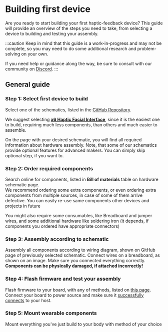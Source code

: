 # Building first device

Are you ready to start building your first haptic-feedback device? This guide will provide an overview of the steps you need to take, from selecting a device to building and testing your assembly.

:::caution
Keep in mind that this guide is a work-in-progress and may not be complete, so you may need to do some additional research and problem-solving on your own.

If you need help or guidance along the way, be sure to consult with our community on [Discord](https://discord.gg/YUtRKAqty2).
:::

## General guide

### Step 1: Select first device to build

Select one of the schematics, listed in the [GitHub Repository](https://github.com/openhaptics/openhaptics-hardware#schematics).

We suggest selecting [**x6 Haptic Facial Interface**](https://github.com/openhaptics/openhaptics-hardware/tree/main/Devices/Face%20Interface/ESP32%20+%20Integrated%20PWM), since it is the easiest one to build, requiring much less components, than others and much easier to assemble.

On the page with your desired schematic, you will find all required information about hardware assembly.
Note, that some of our schematics provide optional features for advanced makers. You can simply skip optional step, if you want to.

### Step 2: Order required components

Search online for components, listed in **Bill of materials** table on hardware schematic page.  
We recommend ordering some extra components, or even ordering extra components from multiple sources, in case of some of them arrive defective.
You can easily re-use same components other devices and projects in future

You might also require some consumables, like Breadboard and jumper wires, and some additional hardware like soldering iron (it depends, if components you ordered have appropriate connectors)

### Step 3: Assembly according to schematic

Assembly all components according to wiring diagram, shown on GitHub page of previously selected schematic. Connect wires on a breadboard, as shown on an image.
Make sure you connected everything correctly. **Components can be physically damaged, if attached incorrectly!**

### Step 4: Flash firmware and test your assembly

Flash firmware to your board, with any of methods, listed on [this page](/docs/category/flashing-firmware). Connect your board to power source and make sure it [successfully connects](/docs/category/connecting-to-device) to your host.

### Step 5: Mount wearable components

Mount everything you've just build to your body with method of your choice
